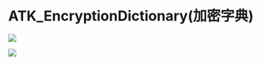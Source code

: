 # ATK_EncryptionDictionary(加密字典)

![](https://atkseegow.github.io/ATK_EncryptionDictionary/assets/img/P_00000000_000001.jpg)

![](https://atkseegow.github.io/ATK_EncryptionDictionary/assets/img/P_00000000_000002.jpg)